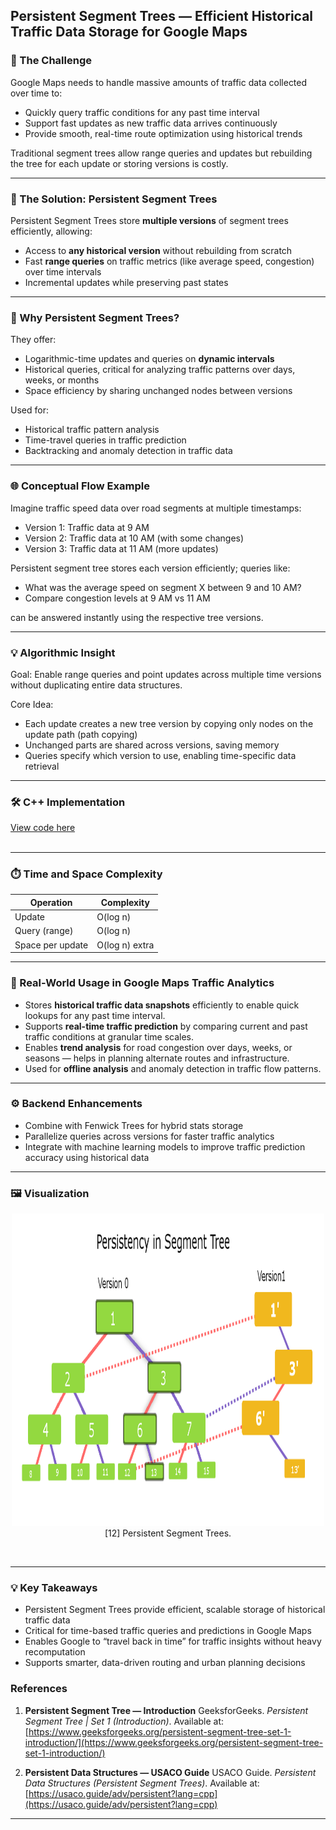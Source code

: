 

## Persistent Segment Trees — Efficient Historical Traffic Data Storage for Google Maps


### 🎯 The Challenge

Google Maps needs to handle massive amounts of traffic data collected over time to:

* Quickly query traffic conditions for any past time interval
* Support fast updates as new traffic data arrives continuously
* Provide smooth, real-time route optimization using historical trends

Traditional segment trees allow range queries and updates but rebuilding the tree for each update or storing versions is costly.

---

### 🚀 The Solution: Persistent Segment Trees

Persistent Segment Trees store **multiple versions** of segment trees efficiently, allowing:

* Access to **any historical version** without rebuilding from scratch
* Fast **range queries** on traffic metrics (like average speed, congestion) over time intervals
* Incremental updates while preserving past states

---

### 🧠 Why Persistent Segment Trees?

They offer:

* Logarithmic-time updates and queries on **dynamic intervals**
* Historical queries, critical for analyzing traffic patterns over days, weeks, or months
* Space efficiency by sharing unchanged nodes between versions

Used for:

* Historical traffic pattern analysis
* Time-travel queries in traffic prediction
* Backtracking and anomaly detection in traffic data

---

### 🌐 Conceptual Flow Example

Imagine traffic speed data over road segments at multiple timestamps:

* Version 1: Traffic data at 9 AM
* Version 2: Traffic data at 10 AM (with some changes)
* Version 3: Traffic data at 11 AM (more updates)

Persistent segment tree stores each version efficiently; queries like:

* What was the average speed on segment X between 9 and 10 AM?
* Compare congestion levels at 9 AM vs 11 AM

can be answered instantly using the respective tree versions.

---

### 💡 Algorithmic Insight

Goal: Enable range queries and point updates across multiple time versions without duplicating entire data structures.

Core Idea:

* Each update creates a new tree version by copying only nodes on the update path (path copying)
* Unchanged parts are shared across versions, saving memory
* Queries specify which version to use, enabling time-specific data retrieval

---
### 🛠 C++ Implementation
[View code here](https://github.com/bhumikanaik126/APS-Portfolio/blob/main/codes/b10.cpp)<br><br>

---

### ⏱️ Time and Space Complexity

| Operation        | Complexity     |
| ---------------- | -------------- |
| Update           | O(log n)       |
| Query (range)    | O(log n)       |
| Space per update | O(log n) extra |

---

### 🧪 Real-World Usage in Google Maps Traffic Analytics

* Stores **historical traffic data snapshots** efficiently to enable quick lookups for any past time interval.
* Supports **real-time traffic prediction** by comparing current and past traffic conditions at granular time scales.
* Enables **trend analysis** for road congestion over days, weeks, or seasons — helps in planning alternate routes and infrastructure.
* Used for **offline analysis** and anomaly detection in traffic flow patterns.

---

### ⚙️ Backend Enhancements

* Combine with Fenwick Trees for hybrid stats storage
* Parallelize queries across versions for faster traffic analytics
* Integrate with machine learning models to improve traffic prediction accuracy using historical data

---

### 🖼️ Visualization

<p align="center">
  <img src="https://github.com/bhumikanaik126/APS-Portfolio/blob/main/images/persist_seg.png?raw=true" alt="Microsoft Infrastructure" width="500" height="500">
  <br>
  [12] Persistent Segment Trees.
  <br>
</p><br>

---

### 💡 Key Takeaways

* Persistent Segment Trees provide efficient, scalable storage of historical traffic data
* Critical for time-based traffic queries and predictions in Google Maps
* Enables Google to “travel back in time” for traffic insights without heavy recomputation
* Supports smarter, data-driven routing and urban planning decisions

### References

1. **Persistent Segment Tree — Introduction**
   GeeksforGeeks. *Persistent Segment Tree | Set 1 (Introduction)*. Available at: [https://www.geeksforgeeks.org/persistent-segment-tree-set-1-introduction/](https://www.geeksforgeeks.org/persistent-segment-tree-set-1-introduction/)

2. **Persistent Data Structures — USACO Guide**
   USACO Guide. *Persistent Data Structures (Persistent Segment Trees)*. Available at: [https://usaco.guide/adv/persistent?lang=cpp](https://usaco.guide/adv/persistent?lang=cpp)

---

